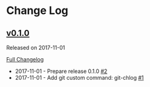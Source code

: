# Change Log
## [v0.1.0](https://github.com/teohm/git-chlog/tree/v0.1.0)
Released on 2017-11-01

[Full Changelog](https://github.com/teohm/git-chlog/compare/6bcc2fb6e...v0.1.0)
*  2017-11-01 - Prepare release 0.1.0  [#2](https://github.com/teohm/git-chlog/pull/2)
*  2017-11-01 - Add git custom command: git-chlog  [#1](https://github.com/teohm/git-chlog/pull/1)

